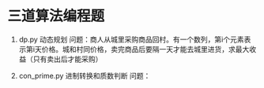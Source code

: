 # 三道算法编程题
1. dp.py 动态规划
问题：商人从城里采购商品回村。有一个数列，第i个元素表示第i天价格。城和村同价格，卖完商品后要隔一天才能去城里进货，求最大收益（只有卖出后才能采购）

2. con_prime.py 进制转换和质数判断
问题：
